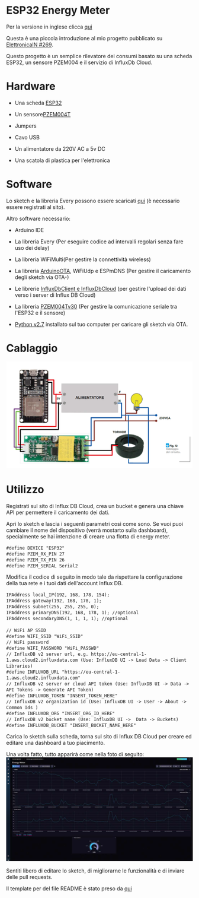 # ESP32 Energy Meter

Per la versione in inglese clicca [qui](README_EN.md)

Questa è una piccola introduzione al mio progetto pubblicato su [ElettronicaIN #269](https://futuranet.it/prodotto/n-269-novembre-2022/).

Questo progetto è un semplice rilevatore dei consumi basato su una scheda ESP32, un sensore PZEM004 e il servizio di InfluxDb Cloud.

# Hardware

- Una scheda [ESP32](https://futuranet.it/prodotto/esp32-scheda-di-sviluppo-32-gpio-con-wifi-e-bluetooth/)

- Un sensore[PZEM004T](https://futuranet.it/prodotto/energy-meter-100-a-uscita-ttl/)

- Jumpers

- Cavo USB

- Un alimentatore da 220V AC a 5v DC

- Una scatola di plastica per l'elettronica

# Software

Lo sketch e la libreria Every possono essere scaricati [qui](https://futuranet.it/prodotto/n-269-novembre-2022/#tab-tab_contenuti) (è necessario essere registrati al sito).

Altro software necessario:

- Arduino IDE

- La libreria Every (Per eseguire codice ad intervalli regolari senza fare uso dei delay)

- La libreria WiFiMulti(Per gestire la connettività wireless)

- La libreria [ArduinoOTA](https://github.com/espressif/arduino-esp32/tree/master/libraries/ArduinoOTA), WiFiUdp e ESPmDNS (Per gestire il caricamento degli sketch via OTA-)

- Le librerie [InfluxDbClient e InfluxDbCloud](https://github.com/tobiasschuerg/InfluxDB-Client-for-Arduino) (per gestire l'upload dei dati verso i server di Influx DB Cloud)

- La libreria [PZEM004Tv30](https://github.com/mandulaj/PZEM-004T-v30) (Per gestire la comunicazione seriale tra l'ESP32 e il sensore)

- [Python v2.7](https://www.python.org/download/releases/2.7/) installato sul tuo computer per caricare gli sketch via OTA.

# Cablaggio

![Image deactivate](img/wiring.png)

# Utilizzo

Registrati sul sito di Influx DB Cloud, crea un bucket e genera una chiave API per permettere il caricamento dei dati.

Apri lo sketch e lascia i seguenti parametri così come sono. Se vuoi puoi cambiare il nome del dispositivo (verrà mostarto sulla dashboard), specialmente se hai intenzione di creare una flotta di energy meter.

```arduino
#define DEVICE "ESP32"
#define PZEM_RX_PIN 27
#define PZEM_TX_PIN 26
#define PZEM_SERIAL Serial2
```

Modifica il codice di seguito in modo tale da rispettare la configurazione della tua rete e i tuoi dati dell'account Influx DB.

```arduino
IPAddress local_IP(192, 168, 178, 154);
IPAddress gateway(192, 168, 178, 1);
IPAddress subnet(255, 255, 255, 0);
IPAddress primaryDNS(192, 168, 178, 1); //optional
IPAddress secondaryDNS(1, 1, 1, 1); //optional

// WiFi AP SSID
#define WIFI_SSID "WiFi_SSID"
// WiFi password
#define WIFI_PASSWORD "WiFi_PASSWD"
// InfluxDB v2 server url, e.g. https://eu-central-1-1.aws.cloud2.influxdata.com (Use: InfluxDB UI -> Load Data -> Client Libraries)
#define INFLUXDB_URL "https://eu-central-1-1.aws.cloud2.influxdata.com"
// InfluxDB v2 server or cloud API token (Use: InfluxDB UI -> Data -> API Tokens -> Generate API Token)
#define INFLUXDB_TOKEN "INSERT_TOKEN_HERE"
// InfluxDB v2 organization id (Use: InfluxDB UI -> User -> About -> Common Ids )
#define INFLUXDB_ORG "INSERT_ORG_ID_HERE"
// InfluxDB v2 bucket name (Use: InfluxDB UI ->  Data -> Buckets)
#define INFLUXDB_BUCKET "INSERT_BUCKET_NAME_HERE"
```

Carica lo sketch sulla scheda, torna sul sito di Influx DB Cloud per creare ed editare una dashboard a tuo piacimento.

Una volta fatto, tutto apparirà come nella foto di seguito:
![Image deactivate](img/dashboard.png)

Sentiti libero di editare lo sketch, di migliorarne le funzionalità e di inviare delle pull requests.

Il template per del file README è stato preso da [qui](https://github.com/bremme/arduino-project/blob/master/README.md)
